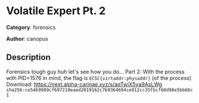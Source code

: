 # Volatile Expert Pt. 2


**Category**: forensics

**Author**: canopus

## Description

Forensics tough guy huh let's see how you do...
Part 2: With the process with PID=1576 in mind, the flag is `ECSC{virtaddr:physaddr}` (of the process)
Download: https://next.alpha-carinae.xyz/s/aqTwiX5ya9AsLWg `sha256:ce54b9989cf697210eaed2019162c7b9364694ce812cc35fbcf60d98e5bb66c1`

